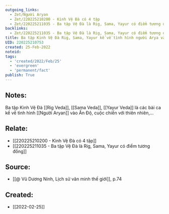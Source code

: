 ```yaml
---
outgoing_links:
  - Zet/Người Aryan
  - Zet/220225210200 - Kinh Vệ Đà có 4 tập
  - Zet/220225211035 - Ba tập Vệ Đà là Rig, Sama, Yayur có điểm tương đồng
backlinks:
  - Zet/220225211035 - Ba tập Vệ Đà là Rig, Sama, Yayur có điểm tương đồng
title: Ba tập Kinh Vệ Đà Rig, Sama, Yayur kể về tình hình người Arya vào Ấn Độ
UID: 220225210753
created: 25-Feb-2022
noteid:
tags:
  - 'created/2022/Feb/25'
  - 'evergreen'
  - 'permanent/fact'
publish: True
---
```

## Notes:
Ba tập Kinh Vệ Đà [[Rig Veda]], [[Sama Veda]], [[Yayur Veda]] là các bài ca kể về tình hình  [[Người Aryan]] vào Ấn Độ, cuộc chiến với thiên nhiên,...

## Relate:
- [[220225210200 - Kinh Vệ Đà có 4 tập]]
- [[220225211035 - Ba tập Vệ Đà là Rig, Sama, Yayur có điểm tương đồng]]

## Source:
- [[@ Vũ Dương Ninh, Lịch sử văn minh thế giới]], p.74





## Created:
- [[2022-02-25]]
